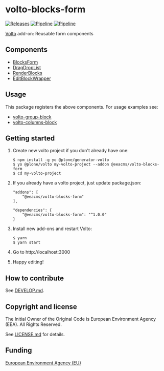 # volto-blocks-form
[![Releases](https://img.shields.io/github/v/release/eea/volto-blocks-form)](https://github.com/eea/volto-blocks-form/releases)
[![Pipeline](https://ci.eionet.europa.eu/buildStatus/icon?job=volto-addons%2Fvolto-blocks-form%2Fmaster&subject=master)](https://ci.eionet.europa.eu/view/Github/job/volto-addons/job/volto-blocks-form/job/master/display/redirect)
[![Pipeline](https://ci.eionet.europa.eu/buildStatus/icon?job=volto-addons%2Fvolto-blocks-form%2Fdevelop&subject=develop)](https://ci.eionet.europa.eu/view/Github/job/volto-addons/job/volto-blocks-form/job/develop/display/redirect)

[Volto](https://github.com/plone/volto) add-on: Reusable form components

## Components

- [BlocksForm](https://github.com/eea/volto-blocks-form/blob/master/src/components/manage/Blocks/Block/BlocksForm.jsx)
- [DragDropList](https://github.com/eea/volto-blocks-form/blob/master/src/components/manage/Blocks/DragDropList/DragDropList.jsx)
- [RenderBlocks](https://github.com/eea/volto-blocks-form/blob/master/src/components/theme/View/RenderBlocks.jsx)
- [EditBlockWrapper](https://github.com/eea/volto-blocks-form/blob/master/src/components/manage/Blocks/Block/EditBlockWrapper.jsx)

## Usage

This package registers the above components. For usage examples see:

- [volto-group-block](https://github.com/eea/volto-group-block)
- [volto-columns-block](https://github.com/eea/volto-columns-block)

## Getting started

1. Create new volto project if you don't already have one:

   ```
   $ npm install -g yo @plone/generator-volto
   $ yo @plone/volto my-volto-project --addon @eeacms/volto-blocks-form
   $ cd my-volto-project
   ```

1. If you already have a volto project, just update package.json:

   ```
   "addons": [
       "@eeacms/volto-blocks-form"
   ],

   "dependencies": {
       "@eeacms/volto-blocks-form": "^1.0.0"
   }
   ```

1. Install new add-ons and restart Volto:

   ```
   $ yarn
   $ yarn start
   ```

1. Go to http://localhost:3000

1. Happy editing!

## How to contribute

See [DEVELOP.md](DEVELOP.md).

## Copyright and license

The Initial Owner of the Original Code is European Environment Agency (EEA).
All Rights Reserved.

See [LICENSE.md](LICENSE.md) for details.

## Funding

[European Environment Agency (EU)](http://eea.europa.eu)
